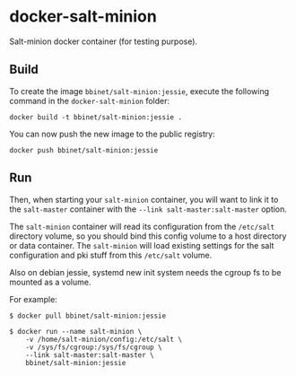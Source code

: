docker-salt-minion
==================

Salt-minion docker container (for testing purpose).


Build
-----

To create the image `bbinet/salt-minion:jessie`, execute the following command
in the `docker-salt-minion` folder:

    docker build -t bbinet/salt-minion:jessie .

You can now push the new image to the public registry:
    
    docker push bbinet/salt-minion:jessie


Run
---

Then, when starting your `salt-minion` container, you will want to link it to
the `salt-master` container with the `--link salt-master:salt-master` option.

The `salt-minion` container will read its configuration from the `/etc/salt`
directory volume, so you should bind this config volume to a host directory or
data container. The `salt-minion` will load existing settings for the salt
configuration and pki stuff from this `/etc/salt` volume.

Also on debian jessie, systemd new init system needs the cgroup fs to be
mounted as a volume.

For example:

    $ docker pull bbinet/salt-minion:jessie

    $ docker run --name salt-minion \
        -v /home/salt-minion/config:/etc/salt \
        -v /sys/fs/cgroup:/sys/fs/cgroup \
        --link salt-master:salt-master \
        bbinet/salt-minion:jessie
